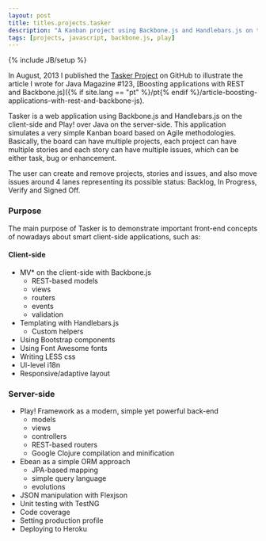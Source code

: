 ```yaml
---
layout: post
title: titles.projects.tasker
description: "A Kanban project using Backbone.js and Handlebars.js on the client-side and Play! over Java on the server-side."
tags: [projects, javascript, backbone.js, play]
---
```

{% include JB/setup %}

In August, 2013 I published the [Tasker Project](http://github.com/tiagorg/tasker) on GitHub to illustrate the article I wrote for Java Magazine #123, [Boosting applications with REST and Backbone.js]({% if site.lang == "pt" %}/pt{% endif %}/article-boosting-applications-with-rest-and-backbone-js).

Tasker is a web application using Backbone.js and Handlebars.js on the client-side and Play! over Java on the server-side. This application simulates a very simple Kanban board based on Agile methodologies. Basically, the board can have multiple projects, each project can have multiple stories and each story can have multiple issues, which can be either task, bug or enhancement.

The user can create and remove projects, stories and issues, and also move issues around 4 lanes representing its possible status: Backlog, In Progress, Verify and Signed Off.

### Purpose

The main purpose of Tasker is to demonstrate important front-end concepts of nowadays about smart client-side applications, such as:

#### Client-side

 * MV* on the client-side with Backbone.js
   * REST-based models
   * views
   * routers
   * events
   * validation
 * Templating with Handlebars.js
   * Custom helpers
 * Using Bootstrap components
 * Using Font Awesome fonts
 * Writing LESS css
 * UI-level i18n
 * Responsive/adaptive layout

### Server-side

 * Play! Framework as a modern, simple yet powerful back-end
   * models
   * views
   * controllers
   * REST-based routers
   * Google Clojure compilation and minification
 * Ebean as a simple ORM approach
   * JPA-based mapping
   * simple query language
   * evolutions
 * JSON manipulation with Flexjson
 * Unit testing with TestNG
 * Code coverage
 * Setting production profile
 * Deploying to Heroku